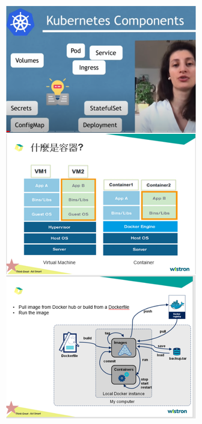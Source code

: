 
![alt text](k8s.png "Title Text")  
![alt text](k8s2.png "Title Text")  
![alt text](k8s3.png "Title Text")  
